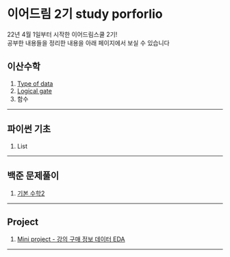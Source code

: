 # 이어드림 2기 study porforlio

22년 4월 1일부터 시작한 이어드림스쿨 2기!   
공부한 내용들을 정리한 내용을 아래 페이지에서 보실 수 있습니다 


## 이산수학

1. [Type of data](1.Types_of_data_DiscreteMath.html)<br/>
2. [Logical gate](2.Logical_gate.html) <br/>
3. 함수

---

## 파이썬 기초
1. List

---

## 백준 문제풀이
1. [기본 수학2](joon_math2.ipynb) <br/>

---

## Project

1. [Mini project - 강의 구매 정보 데이터 EDA](offline_mid_4_report_final.html) <br/>

---
